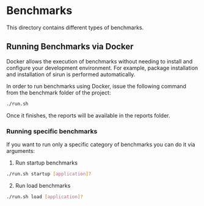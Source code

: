 # Benchmarks

This directory contains different types of benchmarks.

## Running Benchmarks via Docker

Docker allows the execution of benchmarks without needing to install and configure your development environment. For example, package installation and installation of sirun is performed automatically.

In order to run benchmarks using Docker, issue the following command from the benchmark folder of the project:

```sh
./run.sh
```

Once it finishes, the reports will be available in the reports folder.

### Running specific benchmarks

If you want to run only a specific category of benchmarks you can do it via arguments:

1. Run startup benchmarks
```sh
./run.sh startup [application]?
```

2. Run load benchmarks
```sh
./run.sh load [application]?
```
